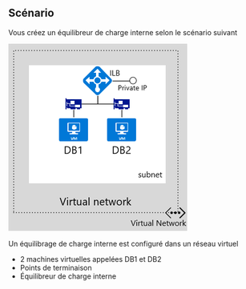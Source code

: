 ## <a name="scenario"></a>Scénario

Vous créez un équilibreur de charge interne selon le scénario suivant

![DESCRIPTION DE L'IMAGE](./media/load-balancer-get-started-ilb-scenario-include/figure1.png)

Un équilibrage de charge interne est configuré dans un réseau virtuel

* 2 machines virtuelles appelées DB1 et DB2
* Points de terminaison
* Équilibreur de charge interne


<!--HONumber=Nov16_HO2-->


